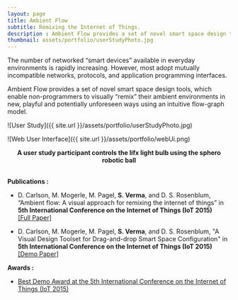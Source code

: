 ```yaml
---
layout: page
title: Ambient Flow
subtitle: Remixing the Internet of Things.
description : Ambient Flow provides a set of novel smart space design tools, which enable non-programmers to visually “remix” their ambient environments in new, playful and potentially unforeseen ways using an intuitive flow-graph model.
thumbnail: assets/portfolio/userStudyPhoto.jpg
---
```


The number of networked “smart devices” available in everyday environments is rapidly increasing. However, most adopt mutually incompatible networks, protocols, and application programming interfaces. 

Ambient Flow provides a set of novel smart space design tools, which enable non-programmers to visually “remix” their ambient environments in new, playful and potentially unforeseen ways using an intuitive flow-graph model.

![User Study]({{ site.url }}/assets/portfolio/userStudyPhoto.jpg)

![Web User Interface]({{ site.url }}/assets/portfolio/webUi.png)

<center> 
	<strong>
		A user study participant controls the lifx light bulb using the sphero robotic ball
	</strong>
</center>
<br/>

<strong>Publications : </strong>

* D. Carlson, M. Mogerle, M. Pagel, <strong>S. Verma</strong>, and D. S. Rosenblum, “Ambient flow: A
visual approach for remixing the internet of things” in <strong>5th International
Conference on the Internet of Things (IoT 2015) </strong> <br/> [[Full Paper]]({{site.url}}/assets/portfolio/papers/Ambient_Flow.pdf)

* D. Carlson, M. Mogerle, M. Pagel, <strong>S. Verma</strong>, and D. S. Rosenblum, "A Visual Design Toolset for Drag-and-drop Smart Space Configuration" 
in <strong>5th International Conference on the Internet of Things (IoT 2015) </strong> <br/> [[Demo Paper]]({{site.url}}/assets/portfolio/papers/Demo_Ambient_Flow.pdf)

<strong>Awards : </strong>

* [Best Demo Award at the 5th International Conference on the Internet of Things (IoT 2015)](http://dynamix.io/news/best-demo-award-at-iot-2015)


